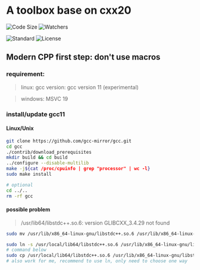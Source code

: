 # A toolbox base on cxx20

![Code Size](https://img.shields.io/github/languages/code-size/life4gal/galToolbox?style=for-the-badge)
![Watchers](https://img.shields.io/github/watchers/life4gal/galToolbox?style=for-the-badge)

![Standard](https://img.shields.io/badge/requirement-c%2B%2B20-orange)
![License](https://img.shields.io/badge/license-unlicense-blue)

## Modern CPP first step: don't use macros

### requirement:
> linux: gcc version: gcc version 11 (experimental)

> windows: MSVC 19

### install/update gcc11

#### Linux/Unix
```bash
git clone https://github.com/gcc-mirror/gcc.git
cd gcc
./contrib/download_prerequisites
mkdir build && cd build
../configure --disable-multilib
make -j${cat /proc/cpuinfo | grep "processor" | wc -l}
sudo make install

# optional
cd ../..
rm -rf gcc
```

#### possible problem
> /usr/lib64/libstdc++.so.6: version GLIBCXX_3.4.29 not found
```bash
sudo mv /usr/lib/x86_64-linux-gnu/libstdc++.so.6 /usr/lib/x86_64-linux-gnu/libstdc++.so.6.bak

sudo ln -s /usr/local/lib64/libstdc++.so.6 /usr/lib/x86_64-linux-gnu/libstdc++.so.6
# command below
sudo cp /usr/local/lib64/libstdc++.so.6 /usr/lib/x86_64-linux-gnu/libstdc++.so.6 
# also work for me, recommend to use ln, only need to choose one way
```
